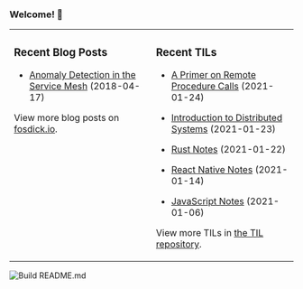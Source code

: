 ### Welcome! 👋
<!--
- 🔭 I’m currently working on ...
- 🌱 I’m currently learning ...
- 👯 I’m looking to collaborate on ...
- 🤔 I’m looking for help with ...
- 💬 Ask me about ...
- 📫 How to reach me: ...
- 😄 Pronouns: ...
- ⚡ Fun fact: ...
-->

<table>
<tr>
<td valign="top" width="50%">

### Recent Blog Posts
<!-- Blog entries start -->
- [Anomaly Detection in the Service Mesh](https://www.fosdick.io/2018/04/17/anomaly-detection-in-the-service-mesh.html) (2018-04-17)
<!-- Blog entries end -->
View more blog posts on [fosdick.io](https://www.fosdick.io/).

</td>

<td valign="top" width="50%">

### Recent TILs
<!-- TILs start -->
- [A Primer on Remote Procedure Calls](https://github.com/fosdickio/til/blob/main/distributed-computing/02-a-primer-on-remote-procedure-calls.md) (2021-01-24)

- [Introduction to Distributed Systems](https://github.com/fosdickio/til/blob/main/distributed-computing/01-introduction-to-distributed-systems.md) (2021-01-23)

- [Rust Notes](https://github.com/fosdickio/til/blob/main/rust/rust-notes.md) (2021-01-22)

- [React Native Notes](https://github.com/fosdickio/til/blob/main/javascript/react-native-notes.md) (2021-01-14)

- [JavaScript Notes](https://github.com/fosdickio/til/blob/main/javascript/javascript-notes.md) (2021-01-06)
<!-- TILs end -->
View more TILs in [the TIL repository](https://github.com/fosdickio/til).

</td>
</tr>
</table>

![Build README.md](https://github.com/fosdickio/fosdickio/workflows/Build%20README.md/badge.svg)
